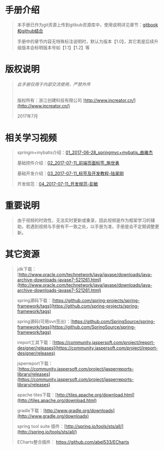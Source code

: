 # 手册介绍

> 本手册已作为git资源上传到gitbub资源库中，使用说明详见章节：[gitbook和github结合](/gitbookhe-github-jie-he.md)
>
> 手册中的章节内容无特殊标注说明时，默认为版本【1.0】，其它若是后续升级版本会标明版本号如【1.1】【1.2】等

# 版权说明

> ###### 此手册仅用于内部交流使用，严禁外传
>
> 版权所有：浙江创建科技有限公司 [http://www.increator.cn/](http://www.increator.cn/)
>
> 2017年7月

# 相关学习视频

> springm+mybatis介绍：[01\_2017-06-28\_springmvc+mybatis\_曲雍杰](http://pan.baidu.com/s/1c1u7Wa)
>
> 基础控件介绍：[02\_2017-07-11\_前端页面标签\_施世勇](http://pan.baidu.com/s/1cElUs2)
>
> 基础开发介绍：[03\_2017-07-11\_标签及开发教程-陆翠刚](http://pan.baidu.com/s/1eRC1Bwu)
>
> 开发规范：[04\_2017-07-11\_开发规范-彭敏](http://pan.baidu.com/s/1i55kjtV)

# 重要说明

> 由于视频的时效性，无法实时更新或重录，因此视频是作为框架学习的辅助，若遇到视频与手册有不一致之处，以手册为准，手册是会不定期调整更新。

# 其它资源

> jdk下载：[http://www.oracle.com/technetwork/java/javase/downloads/java-archive-downloads-javase7-521261.html](http://www.oracle.com/technetwork/java/javase/downloads/java-archive-downloads-javase7-521261.html)
>
> spring源码下载：[https://github.com/spring-projects/spring-framework/tags](https://github.com/spring-projects/spring-framework/tags)
>
> spring源码\(可用svn签出\)：[https://github.com/SpringSource/spring-framework/tags](https://github.com/SpringSource/spring-framework/tags)
>
> ireport工具下载：[https://community.jaspersoft.com/project/ireport-designer/releases](https://community.jaspersoft.com/project/ireport-designer/releases)
>
> jsperreport下载：[https://community.jaspersoft.com/project/jasperreports-library/releases](https://community.jaspersoft.com/project/jasperreports-library/releases)
>
> apache tites下载：[http://tiles.apache.org/download.html](http://tiles.apache.org/download.html)
>
> gradle下载：[http://www.gradle.org/downloads](http://www.gradle.org/downloads)
>
> spring tool suite 插件：[http://spring.io/tools/sts/all/](http://spring.io/tools/sts/all/)
>
> ECharts整合插件：   https://github.com/abel533/ECharts



